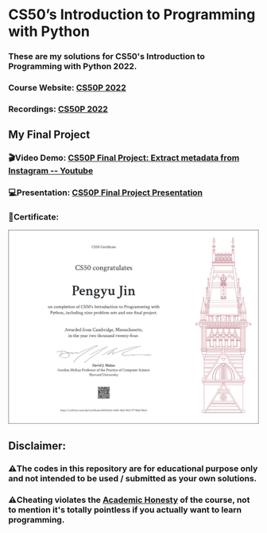 # CS50’s Introduction to Programming with Python

### These are my solutions for CS50's Introduction to Programming with Python 2022.

### Course Website: [CS50P 2022](https://cs50.harvard.edu/python/2022/)

### Recordings: [CS50P 2022](https://youtu.be/OvKCESUCWII?si=Lq2KWHk9dcAILexT)

## My Final Project

### **🎬Video Demo**: [CS50P Final Project: Extract metadata from Instagram -- Youtube](https://youtu.be/jN7Ah_TUM7c?si=xyjxMQSYxOg_SG3b)

### **💻Presentation**: [CS50P Final Project Presentation](./pdf_collection/CS50P_final_project.pdf)

### **🎉Certificate**: 
![](./pdf_collection/CS50P.png)

## Disclaimer:

### ⚠️**The codes in this repository are for educational purpose only and not intended to be used / submitted as your own solutions.**

### ⚠️**Cheating violates the [Academic Honesty](https://cs50.harvard.edu/python/2022/honesty/) of the course, not to mention it's totally pointless if you actually want to learn programming.**

